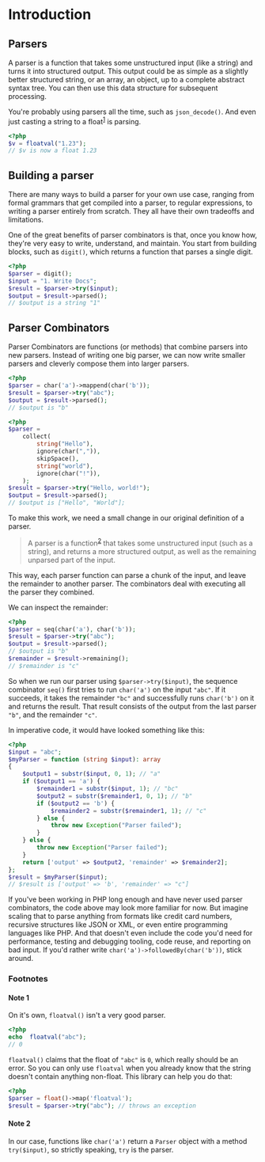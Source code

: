 # Introduction

## Parsers

A parser is a function that takes some unstructured input (like a string) and turns it into structured output. This output could be as simple as a slightly better structured string, or an array, an object, up to a complete abstract syntax tree. You can then use this data structure for subsequent processing.

You're probably using parsers all the time, such as `json_decode()`. And even just casting a string to a float<sup>[1](#floatval)</sup> is parsing. 

```php
<?php
$v = floatval("1.23");
// $v is now a float 1.23
```

## Building a parser

There are many ways to build a parser for your own use case, ranging from formal grammars that get compiled into a parser, to regular expressions, to writing a parser entirely from scratch. They all have their own tradeoffs and limitations. 

One of the great benefits of parser combinators is that, once you know how, they're very easy to write, understand, and maintain. You start from building blocks, such as `digit()`, which returns a function that parses a single digit.  

```php
<?php 
$parser = digit();
$input = "1. Write Docs";
$result = $parser->try($input);
$output = $result->parsed();
// $output is a string "1"
```

## Parser Combinators

Parser Combinators are functions (or methods) that combine parsers into new parsers. Instead of writing one big parser, we can now write smaller parsers and cleverly compose them into larger parsers. 

```php
<?php
$parser = char('a')->mappend(char('b'));
$result = $parser->try("abc");
$output = $result->parsed();
// $output is "b"
```

```php
<?php
$parser = 
    collect(
        string("Hello"), 
        ignore(char(",")),
        skipSpace(),
        string("world"),
        ignore(char("!")),
    );
$result = $parser->try("Hello, world!");
$output = $result->parsed();
// $output is ["Hello", "World"];   
```

To make this work, we need a small change in our original definition of a parser.

> A parser is a function<sup>[2](#object)</sup> that takes some unstructured input (such as a string), and returns a more structured output, as well as the remaining unparsed part of the input.

This way, each parser function can parse a chunk of the input, and leave the remainder to another parser. The combinators deal with executing all the parser they combined. 

We can inspect the remainder:

```php
<?php
$parser = seq(char('a'), char('b'));
$result = $parser->try("abc");
$output = $result->parsed(); 
// $output is "b"
$remainder = $result->remaining();
// $remainder is "c"
 ```

So when we run our parser using `$parser->try($input)`, the sequence combinator `seq()` first tries to run `char('a')` on the input `"abc"`. If it succeeds, it takes the remainder `"bc"` and successfully runs `char('b')` on it and returns the result. That result consists of the output from the last parser `"b"`, and the remainder `"c"`.

In imperative code, it would have looked something like this:

```php
<?php
$input = "abc";
$myParser = function (string $input): array
{
    $output1 = substr($input, 0, 1); // "a"
    if ($output1 == 'a') {
        $remainder1 = substr($input, 1); // "bc"
        $output2 = substr($remainder1, 0, 1); // "b"
        if ($output2 == 'b') {
            $remainder2 = substr($remainder1, 1); // "c"
        } else {
            throw new Exception("Parser failed");
        }
    } else {
        throw new Exception("Parser failed");
    }
    return ['output' => $output2, 'remainder' => $remainder2];
};
$result = $myParser($input);
// $result is ['output' => 'b', 'remainder' => "c"]
```

If you've been working in PHP long enough and have never used parser combinators, the code above may look more familiar for now. But imagine scaling that to parse anything from formats like credit card numbers, recursive structures like JSON or XML, or even entire programming languages like PHP. And that doesn't even include the code you'd need for performance, testing and debugging tooling, code reuse, and reporting on bad input. If you'd rather write `char('a')->followedBy(char('b'))`, stick around.



### Footnotes

#### <a name="floatval">Note 1</a> 

On it's own, `floatval()` isn't a very good parser.

```php
<?php
echo  floatval("abc");
// 0
```

`floatval()` claims that the float of `"abc"` is `0`, which really should be an error. So you can only use `floatval` when you already know that the string doesn't contain anything non-float. This library can help you do that:


```php
<?php
$parser = float()->map('floatval');
$result = $parser->try("abc"); // throws an exception
```



#### <a name="object">Note 2</a> 

In our case, functions like `char('a')` return a `Parser` object with a method `try($input)`, so strictly speaking, `try` is the parser.  

